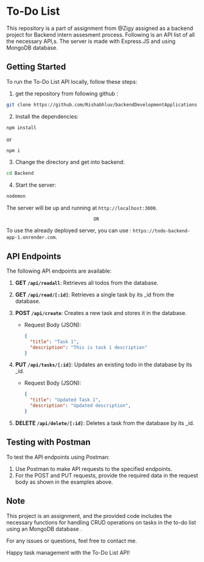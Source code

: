
# To-Do List

This repository is a part of assignment from @Zigy assigned as a backend project for Backend intern assesment process.
Following is an API list of all the necessary API,s.
The server is made with Express.JS and using MongoDB database.

## Getting Started

To run the To-Do List API locally, follow these steps:

1. get the repository from following github :

```bash
git clone https://github.com/Rishabhluv/backendDevelopmentApplications
```

2. Install the dependencies:

```bash
npm install
```
or
```bash
npm i
```

3. Change the directory and get into backend:
   
```bash
cd Backend
```

4. Start the server:

```bash
nodemon 
```

The server will be up and running at `http://localhost:3000`.


                                    OR


To use the already deployed server, you can use :
`https://todo-backend-app-1.onrender.com`.


## API Endpoints

The following API endpoints are available:

1. **GET `/api/readall`**: Retrieves all todos from the database.

2. **GET `/api/read/[:id]`**: Retrieves a single task by its _id from the database.

3. **POST `/api/create`**: Creates a new task and stores it in the database.
   - Request Body (JSON):
     ```json
     {
       "title": "Task 1",
       "description": "This is task 1 description"
     }
     ```

4. **PUT `/api/tasks/[:id]`**: Updates an existing todo in the database by its _id.
   - Request Body (JSON):
     ```json
     {
       "title": "Updated Task 1",
       "description": "Updated description",
     }
     ```

5. **DELETE `/api/delete/[:id]`**: Deletes a task from the database by its _id.

## Testing with Postman

To test the API endpoints using Postman:

1. Use Postman to make API requests to the specified endpoints.
2. For the POST and PUT requests, provide the required data in the request body as shown in the examples above.


## Note

This project is an assignment, and the provided code includes the necessary functions for handling CRUD operations on tasks in the to-do list using an MongoDB database .

For any issues or questions, feel free to contact me.

Happy task management with the To-Do List API!
